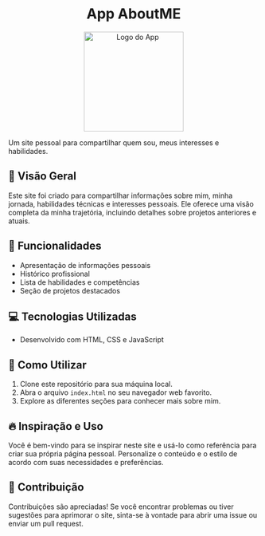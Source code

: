 <h1 align="center">App AboutME</h1>
<p align="center">
  <img src="https://media.licdn.com/dms/image/D4D22AQEqu-XA4Eet3g/feedshare-shrink_800/0/1689001775518?e=1701907200&v=beta&t=sQGt1kxHAiBiER367A0s4f1CZUqjYJG2jIZN6IJVxZg" alt="Logo do App" width="200">
</p>

Um site pessoal para compartilhar quem sou, meus interesses e habilidades.

## 📜 Visão Geral

Este site foi criado para compartilhar informações sobre mim, minha jornada, habilidades técnicas e interesses pessoais. Ele oferece uma visão completa da minha trajetória, incluindo detalhes sobre projetos anteriores e atuais.

## 🚀 Funcionalidades

- Apresentação de informações pessoais
- Histórico profissional
- Lista de habilidades e competências
- Seção de projetos destacados

## 💻 Tecnologias Utilizadas

- Desenvolvido com HTML, CSS e JavaScript

## 📂 Como Utilizar

1. Clone este repositório para sua máquina local.
2. Abra o arquivo `index.html` no seu navegador web favorito.
3. Explore as diferentes seções para conhecer mais sobre mim.

## 🔥 Inspiração e Uso

Você é bem-vindo para se inspirar neste site e usá-lo como referência para criar sua própria página pessoal. Personalize o conteúdo e o estilo de acordo com suas necessidades e preferências.

## 🙌 Contribuição

Contribuições são apreciadas! Se você encontrar problemas ou tiver sugestões para aprimorar o site, sinta-se à vontade para abrir uma issue ou enviar um pull request.




